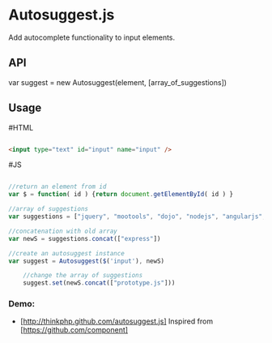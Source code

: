# Autosuggest.js

Add autocomplete functionality to input elements.

## API

   var suggest = new Autosuggest(element, [array_of_suggestions])

## Usage

#HTML
```html

<input type="text" id="input" name="input" />

```
#JS
```js

//return an element from id
var $ = function( id ) {return document.getElementById( id ) }

//array of suggestions
var suggestions = ["jquery", "mootools", "dojo", "nodejs", "angularjs", "yui3", "yui2"]

//concatenation with old array
var newS = suggestions.concat(["express"])

//create an autosuggest instance
var suggest = Autosuggest($('input'), newS)

    //change the array of suggestions
    suggest.set(newS.concat(["prototype.js"]))

```

### Demo:

* [http://thinkphp.github.com/autosuggest.js] Inspired from [https://github.com/component]

[http://thinkphp.github.com/autosuggest.js]: http://thinkphp.github.com/autosuggest.js
[https://github.com/component]: https://github.com/component
